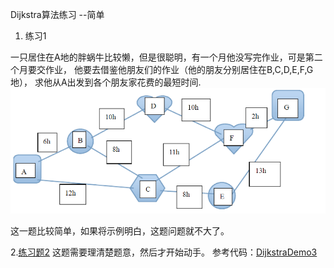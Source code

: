 Dijkstra算法练习 --简单
1. 练习1

一只居住在A地的胖蜗牛比较懒，但是很聪明，有一个月他没写完作业，可是第二个月要交作业，
他要去借鉴他朋友们的作业（他的朋友分别居住在B,C,D,E,F,G地），
求他从A出发到各个朋友家花费的最短时间.
![](../../img/question1.png)

这一题比较简单，如果将示例明白，这题问题就不大了。

2.[练习题2](http://poj.org/problem?id=1502])
这题需要理清楚题意，然后才开始动手。
参考代码：[DijkstraDemo3]()